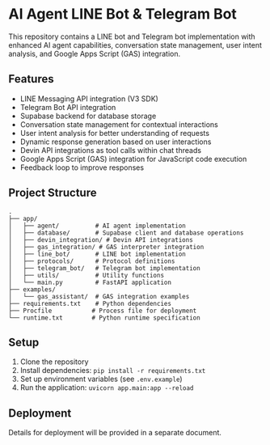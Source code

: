 # AI Agent LINE Bot & Telegram Bot

This repository contains a LINE bot and Telegram bot implementation with enhanced AI agent capabilities, conversation state management, user intent analysis, and Google Apps Script (GAS) integration.

## Features

- LINE Messaging API integration (V3 SDK)
- Telegram Bot API integration
- Supabase backend for database storage
- Conversation state management for contextual interactions
- User intent analysis for better understanding of requests
- Dynamic response generation based on user interactions
- Devin API integrations as tool calls within chat threads
- Google Apps Script (GAS) integration for JavaScript code execution
- Feedback loop to improve responses

## Project Structure

```
.
├── app/
│   ├── agent/          # AI agent implementation
│   ├── database/       # Supabase client and database operations
│   ├── devin_integration/ # Devin API integrations
│   ├── gas_integration/ # GAS interpreter integration
│   ├── line_bot/       # LINE bot implementation
│   ├── protocols/      # Protocol definitions
│   ├── telegram_bot/   # Telegram bot implementation
│   ├── utils/          # Utility functions
│   └── main.py         # FastAPI application
├── examples/
│   └── gas_assistant/  # GAS integration examples
├── requirements.txt    # Python dependencies
├── Procfile           # Process file for deployment
└── runtime.txt        # Python runtime specification
```

## Setup

1. Clone the repository
2. Install dependencies: `pip install -r requirements.txt`
3. Set up environment variables (see `.env.example`)
4. Run the application: `uvicorn app.main:app --reload`

## Deployment

Details for deployment will be provided in a separate document.
